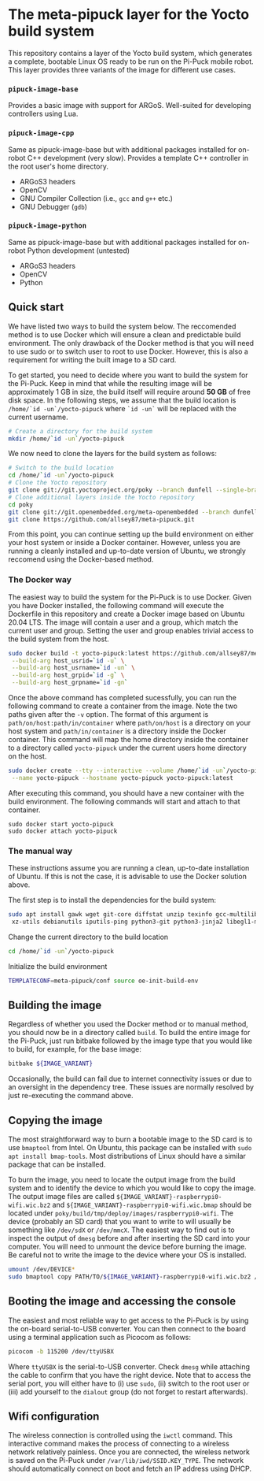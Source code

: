 # The meta-pipuck layer for the Yocto build system
This repository contains a layer of the Yocto build system, which generates a complete, bootable Linux OS ready to be run on the Pi-Puck mobile robot. This layer provides three variants of the image for different use cases.

### `pipuck-image-base`
Provides a basic image with support for ARGoS. Well-suited for developing controllers using Lua.
### `pipuck-image-cpp`
Same as pipuck-image-base but with additional packages installed for on-robot C++ development (very slow). Provides a template C++ controller in the root user's home directory.
- ARGoS3 headers
- OpenCV
- GNU Compiler Collection (i.e., `gcc` and `g++` etc.)
- GNU Debugger (`gdb`)
### `pipuck-image-python`
Same as pipuck-image-base but with additional packages installed for on-robot Python development (untested)
- ARGoS3 headers
- OpenCV
- Python

## Quick start
We have listed two ways to build the system below. The reccomended method is to use Docker which will ensure a clean and predictable build environment. The only drawback of the Docker method is that you will need to use sudo or to switch user to root to use Docker. However, this is also a requirement for writing the built image to a SD card.

To get started, you need to decide where you want to build the system for the Pi-Puck. Keep in mind that while the resulting image will be approximately 1 GB in size, the build itself will require around **50 GB** of free disk space. In the following steps, we assume that the build location is ``/home/`id -un`/yocto-pipuck`` where `` `id -un` `` will be replaced with the current username.
```bash
# Create a directory for the build system
mkdir /home/`id -un`/yocto-pipuck
```

We now need to clone the layers for the build system as follows:
```sh
# Switch to the build location
cd /home/`id -un`/yocto-pipuck
# Clone the Yocto repository
git clone git://git.yoctoproject.org/poky --branch dunfell --single-branch
# Clone additional layers inside the Yocto repository
cd poky
git clone git://git.openembedded.org/meta-openembedded --branch dunfell --single-branch
git clone https://github.com/allsey87/meta-pipuck.git
```

From this point, you can continue setting up the build environment on either your host system or inside a Docker container. However, unless you are running a cleanly installed and up-to-date version of Ubuntu, we strongly reccomend using the Docker-based method.

### The Docker way
The easiest way to build the system for the Pi-Puck is to use Docker. Given you have Docker installed, the following command will execute the Dockerfile in this repository and create a Docker image based on Ubuntu 20.04 LTS. The image will contain a user and a group, which match the current user and group. Setting the user and group enables trivial access to the build system from the host.
```sh
sudo docker build -t yocto-pipuck:latest https://github.com/allsey87/meta-pipuck.git#:docker \
 --build-arg host_usrid=`id -u` \
 --build-arg host_usrname=`id -un` \
 --build-arg host_grpid=`id -g` \
 --build-arg host_grpname=`id -gn`
```
Once the above command has completed sucessfully, you can run the following command to create a container from the image. Note the two paths given after the `-v` option. The format of this argument is `path/on/host:path/in/container` where `path/on/host` is a directory on your host system and `path/in/container` is a directory inside the Docker container. This command will map the home directory inside the container to a directory called `yocto-pipuck` under the current users home directory on the host.
```sh
sudo docker create --tty --interactive --volume /home/`id -un`/yocto-pipuck:/home/`id -un` \
 --name yocto-pipuck --hostname yocto-pipuck yocto-pipuck:latest
```
After executing this command, you should have a new container with the build environment. The following commands will start and attach to that container.

```
sudo docker start yocto-pipuck
sudo docker attach yocto-pipuck
```

### The manual way
These instructions assume you are running a clean, up-to-date installation of Ubuntu. If this is not the case, it is advisable to use the Docker solution above. 

The first step is to install the dependencies for the build system:
```sh
sudo apt install gawk wget git-core diffstat unzip texinfo gcc-multilib build-essential chrpath socat cpio python python3 python3-pip python3-pexpect
 xz-utils debianutils iputils-ping python3-git python3-jinja2 libegl1-mesa libsdl1.2-dev pylint3 tmux
```
Change the current directory to the build location
```sh
cd /home/`id -un`/yocto-pipuck
```
Initialize the build environment
```sh
TEMPLATECONF=meta-pipuck/conf source oe-init-build-env
```

## Building the image
Regardless of whether you used the Docker method or to manual method, you should now be in a directory called `build`. To build the entire image for the Pi-Puck, just run bitbake followed by the image type that you would like to build, for example, for the base image:
```sh
bitbake ${IMAGE_VARIANT}
```
Occasionally, the build can fail due to internet connectivity issues or due to an oversight in the dependency tree. These issues are normally resolved by just re-executing the command above.

## Copying the image
The most straightforward way to burn a bootable image to the SD card is to use `bmaptool` from Intel. On Ubuntu, this package can be installed with `sudo apt install bmap-tools`. Most distributions of Linux should have a similar package that can be installed.

To burn the image, you need to locate the output image from the build system and to identify the device to which you would like to copy the image. The output image files are called `${IMAGE_VARIANT}-raspberrypi0-wifi.wic.bz2` and `${IMAGE_VARIANT}-raspberrypi0-wifi.wic.bmap` should be located under `poky/build/tmp/deploy/images/raspberrypi0-wifi`. The device (probably an SD card) that you want to write to will usually be something like `/dev/sdX` or `/dev/mmcX`. The easiest way to find out is to inspect the output of `dmesg` before and after inserting the SD card into your computer. You will need to unmount the device before burning the image. Be careful not to write the image to the device where your OS is installed.

```sh
umount /dev/DEVICE*
sudo bmaptool copy PATH/TO/${IMAGE_VARIANT}-raspberrypi0-wifi.wic.bz2 /dev/DEVICE
```

## Booting the image and accessing the console
The easiest and most reliable way to get access to the Pi-Puck is by using the on-board serial-to-USB converter. You can then connect to the board using a terminal application such as Picocom as follows:
```sh
picocom -b 115200 /dev/ttyUSBX
```
Where `ttyUSBX` is the serial-to-USB converter. Check `dmesg` while attaching the cable to confirm that you have the right device. Note that to access the serial port, you will either have to (i) use `sudo`, (ii) switch to the root user or (iii) add yourself to the `dialout` group (do not forget to restart afterwards).

## Wifi configuration
The wireless connection is controlled using the `iwctl` command. This interactive command makes the process of connecting to a wireless network relatively painless. Once you are connected, the wireless network is saved on the Pi-Puck under `/var/lib/iwd/SSID.KEY_TYPE`. The network should automatically connect on boot and fetch an IP address using DHCP.


